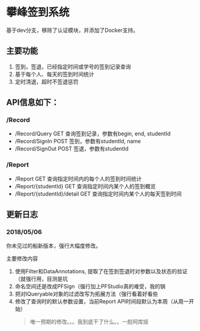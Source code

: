 # 攀峰签到系统

基于dev分支，移除了认证模块，并添加了Docker支持。

## 主要功能

1. 签到，签退，已经指定时间或学号的签到记录查询
2. 基于每个人、每天的签到时间统计
3. 定时清退，超时不签退惩罚

## API信息如下：

### /Record

- /Record/Query GET
  查询签到记录，参数有begin, end, studentId
- /Record/SignIn POST
  签到，参数有studentId, name
- /Record/SignOut POST
  签退，参数有studentId


### /Report

- /Report GET
  查询指定时间内的每个人的签到时间统计
- /Report/{studentId} GET
  查询指定时间内某个人的签到概览
- /Report/{studentId}/detail GET
  查询指定时间内某个人的每天签到时间

## 更新日志

### 2018/05/06

你未见过的船新版本，强行大幅度修改。

主要修改内容

1. 使用Filter和DataAnnotations, 提取了在签到签退时对参数以及状态的验证（就强行用，目测是坑
2. 命名空间还是改成PFSign（强行加上PFStudio真的难受，我的锅
3. 把对IQueryable对象的过滤改写为拓展方法（强行看着好看些
4. 修改了查询时的默认参数设置，当前Report API时间段默认为本周（从周一开始）
	> 唯一预期的修改。。。我到底干了什么。。一脸阿库娅